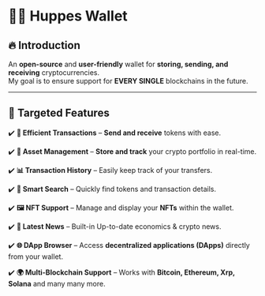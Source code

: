  # 🐦‍🔥 **Huppes Wallet**  

## 🔥 **Introduction**  
An **open-source** and **user-friendly** wallet for **storing, sending, and receiving** cryptocurrencies.  
My goal is to ensure support for **EVERY SINGLE**  blockchains in the future.


---


## 🎯 **Targeted Features**  

✔️ **🔁 Efficient Transactions** – **Send and receive** tokens with ease.  

✔️ **📲 Asset Management** – **Store and track** your crypto portfolio in real-time.  

✔️ **📊 Transaction History** – Easily keep track of your transfers.  

✔️ **🔎 Smart Search** – Quickly find tokens and transaction details.  

✔️ **🖼️ NFT Support** – Manage and display your **NFTs** within the wallet.  

✔️ **🚀 Latest News** –  Built-in Up-to-date economics & crypto news.

✔️ **🌐 DApp Browser** – Access **decentralized applications (DApps)** directly from your wallet.  

✔️ **🌍 Multi-Blockchain Support** – Works with **Bitcoin, Ethereum, Xrp, Solana** and many many more.  


